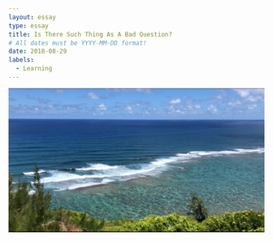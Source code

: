 ```yaml
---
layout: essay
type: essay
title: Is There Such Thing As A Bad Question?
# All dates must be YYYY-MM-DD format!
date: 2018-08-29
labels:
  - Learning
---
```


<div class="ui large rounded images">
  <img class="ui image" src="../images/Image-1 (1).png">
</div>

